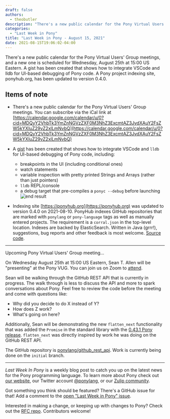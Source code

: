 ```yaml
---
draft: false
authors:
  - theobutler
description: "There's a new public calendar for the Pony Virtual Users' Group meetings, and a new one is scheduled for Wednesday, August 25th at 15:00 US Eastern. A gist has been created that shows how to integrate VSCode and lldb for UI-based debugging of Pony code. A Pony project indexing site, ponyhub.org, has been updated to version 0.4.0."
categories:
  - "Last Week in Pony"
title: "Last Week in Pony - August 15, 2021"
date: 2021-08-15T19:06:02-04:00
---
```


There's a new public calendar for the Pony Virtual Users' Group meetings, and a new one is scheduled for Wednesday, August 25th at 15:00 US Eastern. A gist has been created that shows how to integrate VSCode and lldb for UI-based debugging of Pony code. A Pony project indexing site, ponyhub.org, has been updated to version 0.4.0.

<!-- more -->

## Items of note

- There's a new public calendar for the Pony Virtual Users' Group meetings.
You can subscribe via the iCal link at [https://calendar.google.com/calendar/u/0?cid=MDQyY2VhbTk3YmZnNGVzZXF0M3NhZ3ExcmtAZ3JvdXAuY2FsZW5kYXIuZ29vZ2xlLmNvbQ](https://calendar.google.com/calendar/u/0?cid=MDQyY2VhbTk3YmZnNGVzZXF0M3NhZ3ExcmtAZ3JvdXAuY2FsZW5kYXIuZ29vZ2xlLmNvbQ)

- A [gist](https://gist.github.com/tednaleid/47dcce6e1bc178b63180953cd654651c) has been created that shows how to integrate VSCode and `lldb` for UI-based debugging of Pony code, including:
  - breakpoints in the UI (including conditional ones)
  - watch statements
  - variable inspection with pretty printed Strings and Arrays (rather than just pointers)
  - `lldb` REPL/console
  - a debug target that pre-compiles a `ponyc --debug` before launching
![end result](https://gist.githubusercontent.com/tednaleid/47dcce6e1bc178b63180953cd654651c/raw/0e595669920e1bc75da850d14010c6002b6d4091/2_end_result.gif)

- Indexing site [https://ponyhub.org](https://ponyhub.org) was updated to version 0.4.0 on 2021-08-10. PonyHub indexes GitHub repositories that are marked with `ponylang` or `pony-language` tags as well as manually entered projects. The requirement is a `corral.json` in the top-level location. Indexes are backed by ElasticSearch. Written in Java (grrr!), suggestions, bug reports and other feedback is most welcome. [Source code](https://github.com/niclash/pony-hub).

---

Upcoming Pony Virtual Users' Group meeting...

On Wednesday August 25th at 15:00 US Eastern, Sean T. Allen will be "presenting" at the Pony VUG. You can join us on Zoom to [attend](https://us02web.zoom.us/j/86884459760?pwd=M2Zud2pVZFZwZVlEdnVYZW5jcEduZz09).

Sean will be walking through the GitHub REST API that is currently in progress. The walk through is less to discuss the API and more to spark conversations about Pony. Feel free to review the code before the meeting and come with questions like:

- Why did you decide to do X instead of Y?
- How does Z work?
- What's going on here?

Additionally, Sean will be demonstrating the new `flatten_next` functionality that was added the `Promise` in the standard library with the [0.43.1 Pony release](https://github.com/ponylang/ponyc/releases/tag/0.43.1). `flatten_next` was directly inspired by work he was doing on the GitHub REST API.

The GitHub repository is [ponylang/github_rest_api](https://github.com/ponylang/github_rest_api). Work is currently being done on the `initial` branch.

---

_Last Week In Pony_ is a weekly blog post to catch you up on the latest news for the Pony programming language. To learn more about Pony check out [our website](https://ponylang.io), our Twitter account [@ponylang](https://twitter.com/ponylang), or our [Zulip community](https://ponylang.zulipchat.com).

Got something you think should be featured? There's a GitHub issue for that! Add a comment to the [open "Last Week in Pony" issue](https://github.com/ponylang/ponylang.github.io/issues?q=is%3Aissue+is%3Aopen+label%3Alast-week-in-pony).

Interested in making a change, or keeping up with changes to Pony? Check out the [RFC repo](https://github.com/ponylang/rfcs). Contributors welcome!
